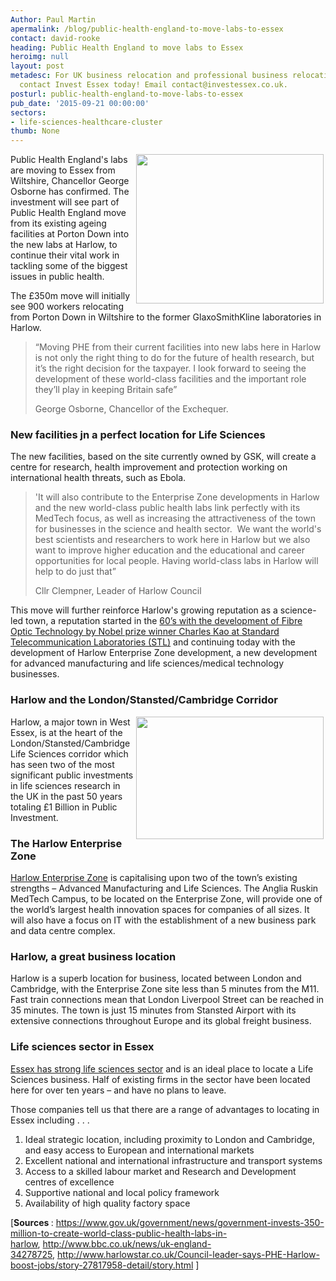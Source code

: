 ```yaml
---
Author: Paul Martin
apermalink: /blog/public-health-england-to-move-labs-to-essex
contact: david-rooke
heading: Public Health England to move labs to Essex
heroimg: null
layout: post
metadesc: For UK business relocation and professional business relocation services
  contact Invest Essex today! Email contact@investessex.co.uk.
posturl: public-health-england-to-move-labs-to-essex
pub_date: '2015-09-21 00:00:00'
sectors:
- life-sciences-healthcare-cluster
thumb: None
---
```


<p><strong><img alt='' src='//clarity-strategies.github.io/ie-uploads/uploads/about/GSK_500px_150dpi.jpg' style='border-style:solid; border-width:0px; float:right; height:239px; margin:0px 3px; width:300px'/></strong></p><p>Public Health England's labs are moving to Essex from Wiltshire, Chancellor George Osborne has confirmed. The investment will see part of Public Health England move from its existing ageing facilities at Porton Down into the new labs at Harlow, to continue their vital work in tackling some of the biggest issues in public health.</p><p>The £350m move will initially see 900 workers relocating from Porton Down in Wiltshire to the former GlaxoSmithKline laboratories in Harlow.</p><blockquote><p>“Moving PHE from their current facilities into new labs here in Harlow is not only the right thing to do for the future of health research, but it’s the right decision for the taxpayer. I look forward to seeing the development of these world-class facilities and the important role they’ll play in keeping Britain safe”</p><p>George Osborne, Chancellor of the Exchequer.</p></blockquote><h3>New facilities jn a perfect location for Life Sciences</h3><p>The new facilities, based on the site currently owned by GSK, will create a centre for research, health improvement and protection working on international health threats, such as Ebola.</p><blockquote><p>'It will also contribute to the Enterprise Zone developments in Harlow and the new world-class public health labs link perfectly with its MedTech focus, as well as increasing the attractiveness of the town for businesses in the science and health sector.  We want the world's best scientists and researchers to work here in Harlow but we also want to improve higher education and the educational and career opportunities for local people. Having world-class labs in Harlow will help to do just that”</p><p>Cllr Clempner, Leader of Harlow Council</p></blockquote><p>This move will further reinforce Harlow's growing reputation as a science-led town, a reputation started in the <a href='http://www.investessex.co.uk/studies/case-studies/fibre-optic-invention'>60’s with the development of Fibre Optic Technology by Nobel prize winner Charles Kao at Standard Telecommunication Laboratories (STL)</a> and continuing today with the development of Harlow Enterprise Zone development, a new development for advanced manufacturing and life sciences/medical technology businesses.</p><h3>Harlow and the London/Stansted/Cambridge Corridor</h3><p><img alt='' src='//clarity-strategies.github.io/ie-uploads/uploads/about/1Billion_Public_Investment_150dpi_RGB_copy.jpg' style='border-style:solid; border-width:0px; float:right; height:196px; margin:0px 3px; width:300px'/>Harlow, a major town in West Essex, is at the heart of the London/Stansted/Cambridge Life Sciences corridor which has seen two of the most significant public investments in life sciences research in the UK in the past 50 years totaling £1 Billion in Public Investment. </p><h3>The Harlow Enterprise Zone</h3><p><a href='http://www.investessex.co.uk/studies/place-studies/harlow_enterprise'>Harlow Enterprise Zone</a> is capitalising upon two of the town’s existing strengths – Advanced Manufacturing and Life Sciences. The Anglia Ruskin MedTech Campus, to be located on the Enterprise Zone, will provide one of the world’s largest health innovation spaces for companies of all sizes. It will also have a focus on IT with the establishment of a new business park and data centre complex.</p><h3>Harlow, a great business location</h3><p>Harlow is a superb location for business, located between London and Cambridge, with the Enterprise Zone site less than 5 minutes from the M11. Fast train connections mean that London Liverpool Street can be reached in 35 minutes. The town is just 15 minutes from Stansted Airport with its extensive connections throughout Europe and its global freight business.</p><h3>Life sciences sector in Essex</h3><p><a href='http://www.investessex.co.uk/sectors/life-sciences'>Essex has strong life sciences sector</a> and is an ideal place to locate a Life Sciences business. Half of existing firms in the sector have been located here for over ten years – and have no plans to leave.</p><p>Those companies tell us that there are a range of advantages to locating in Essex including . . .</p><ol><li>Ideal strategic location, including proximity to London and Cambridge, and easy access to European and international markets</li><li>Excellent national and international infrastructure and transport systems</li><li>Access to a skilled labour market and Research and Development centres of excellence</li><li>Supportive national and local policy framework</li><li>Availability of high quality factory space</li></ol><p>[<strong>Sources </strong>: <a href='https://www.gov.uk/government/news/government-invests-350-million-to-create-world-class-public-health-labs-in-harlow' target='_parent'>https://www.gov.uk/government/news/government-invests-350-million-to-create-world-class-public-health-labs-in-harlow</a>, <a href='http://www.bbc.co.uk/news/uk-england-34278725' target='_parent'>http://www.bbc.co.uk/news/uk-england-34278725</a>, <a href='http://www.harlowstar.co.uk/Council-leader-says-PHE-Harlow-boost-jobs/story-27817958-detail/story.html' target='_parent'>http://www.harlowstar.co.uk/Council-leader-says-PHE-Harlow-boost-jobs/story-27817958-detail/story.html</a> ]</p>